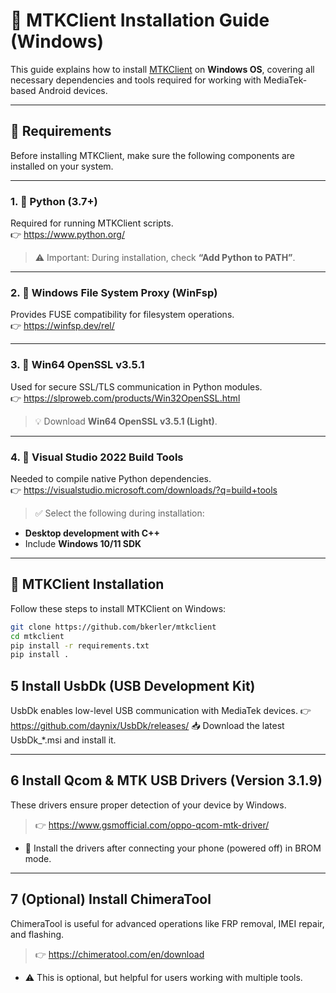 # 🔧 MTKClient Installation Guide (Windows)

This guide explains how to install [MTKClient](https://github.com/bkerler/mtkclient) on **Windows OS**, covering all necessary dependencies and tools required for working with MediaTek-based Android devices.

---

## 📌 Requirements

Before installing MTKClient, make sure the following components are installed on your system.

---

### 1. 🐍 Python (3.7+)

Required for running MTKClient scripts.  
👉 https://www.python.org/

> ⚠️ Important: During installation, check **“Add Python to PATH”**.

---

### 2. 📁 Windows File System Proxy (WinFsp)

Provides FUSE compatibility for filesystem operations.  
👉 https://winfsp.dev/rel/

---

### 3. 🔐 Win64 OpenSSL v3.5.1

Used for secure SSL/TLS communication in Python modules.  
👉 https://slproweb.com/products/Win32OpenSSL.html

> 💡 Download **Win64 OpenSSL v3.5.1 (Light)**.

---

### 4. 🧰 Visual Studio 2022 Build Tools

Needed to compile native Python dependencies.  
👉 https://visualstudio.microsoft.com/downloads/?q=build+tools

> ✅ Select the following during installation:
- **Desktop development with C++**
- Include **Windows 10/11 SDK**

---

## 🚀 MTKClient Installation

Follow these steps to install MTKClient on Windows:

```bash
git clone https://github.com/bkerler/mtkclient
cd mtkclient
pip install -r requirements.txt
pip install .
```

## 5 Install UsbDk (USB Development Kit)
UsbDk enables low-level USB communication with MediaTek devices.
👉 https://github.com/daynix/UsbDk/releases/
📥 Download the latest UsbDk_*.msi and install it.

---
## 6 Install Qcom & MTK USB Drivers (Version 3.1.9)
These drivers ensure proper detection of your device by Windows.
> 👉 https://www.gsmofficial.com/oppo-qcom-mtk-driver/
- 🧩 Install the drivers after connecting your phone (powered off) in BROM mode.
---
## 7 (Optional) Install ChimeraTool
ChimeraTool is useful for advanced operations like FRP removal, IMEI repair, and flashing.
> 👉 https://chimeratool.com/en/download
- ⚠️ This is optional, but helpful for users working with multiple tools.
